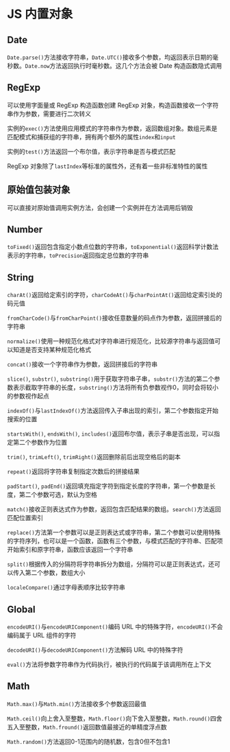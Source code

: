 # JS 内置对象

## Date

`Date.parse()`方法接收字符串，`Date.UTC()`接收多个参数，均返回表示日期的毫秒数。`Date.now`方法返回执行时毫秒数。这几个方法会被 Date 构造函数隐式调用

## RegExp

可以使用字面量或 RegExp 构造函数创建 RegExp 对象，构造函数接收一个字符串作为参数，需要进行二次转义

实例的`exec()`方法使用应用模式的字符串作为参数，返回数组对象。数组元素是匹配模式和捕获组的字符串，拥有两个额外的属性`index`和`input`

实例的`test()`方法返回一个布尔值，表示字符串是否与模式匹配

RegExp 对象除了`lastIndex`等标准的属性外，还有着一些非标准特性的属性

## 原始值包装对象

可以直接对原始值调用实例方法，会创建一个实例并在方法调用后销毁

## Number

`toFixed()`返回包含指定小数点位数的字符串，`toExponential()`返回科学计数法表示的字符串，`toPrecision`返回指定总位数的字符串

## String

`charAt()`返回给定索引的字符，`charCodeAt()`与`charPointAt()`返回给定索引处的码元值

`fromCharCode()`与`fromCharPoint()`接收任意数量的码点作为参数，返回拼接后的字符串

`normalize()`使用一种规范化格式对字符串进行规范化，比较源字符串与返回值可以知道是否支持某种规范化格式

`concat()`接收一个字符串作为参数，返回拼接后的字符串

`slice()`, `substr()`, `substring()`用于获取字符串子串，`substr()`方法的第二个参数表示截取字符串的长度，`substring()`方法将所有负参数视作0，同时会将较小的参数视作起点

`indexOf()`与`lastIndexOf()`方法返回传入子串出现的索引，第二个参数指定开始搜索的位置

`startsWith()`, `endsWith()`, `includes()`返回布尔值，表示子串是否出现，可以指定第二个参数作为位置

`trim()`, `trimLeft()`, `trimRight()`返回删除前后出现空格后的副本

`repeat()`返回将字符串复制指定次数后的拼接结果

`padStart()`, `padEnd()`返回填充指定字符到指定长度的字符串，第一个参数是长度，第二个参数可选，默认为空格

`match()`接收正则表达式作为参数，返回包含匹配结果的数组。`search()`方法返回匹配位置索引

`replace()`方法第一个参数可以是正则表达式或字符串，第二个参数可以使用特殊的字符序列，也可以是一个函数，函数有三个参数，与模式匹配的字符串、匹配项开始索引和原字符串，函数应该返回一个字符串

`split()`根据传入的分隔符将字符串拆分为数组，分隔符可以是正则表达式，还可以传入第二个参数，数组大小

`localeCompare()`通过字母表顺序比较字符串

## Global

`encodeURI()`与`encodeURIComponent()`编码 URL 中的特殊字符，`encodeURI()`不会编码属于 URL 组件的字符

`decodeURI()`与`decodeURIComponent()`方法解码 URL 中的特殊字符

`eval()`方法将参数字符串作为代码执行，被执行的代码属于该调用所在上下文

## Math

`Math.max()`与`Math.min()`方法接收多个参数返回最值

`Math.ceil()`向上舍入至整数，`Math.floor()`向下舍入至整数，`Math.round()`四舍五入至整数，`Math.fround()`返回数值最接近的单精度浮点数

`Math.random()`方法返回0-1范围内的随机数，包含0但不包含1